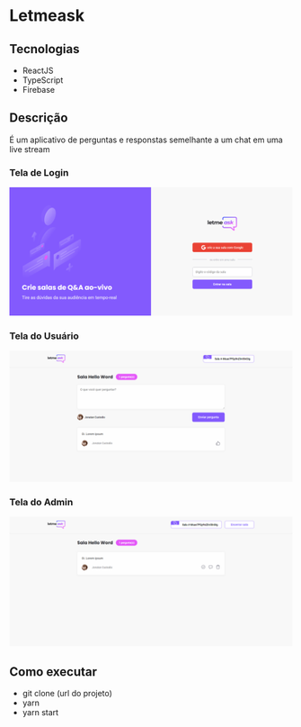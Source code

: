 # Letmeask

## Tecnologias

* ReactJS
* TypeScript
* Firebase

## Descrição

É um aplicativo de perguntas e responstas semelhante a um chat em uma live stream

### Tela de Login
![alt text](https://github.com/jonatan098/nlw6-letmeask/blob/main/docs/LoginScreen.png)

### Tela do Usuário
![alt text](https://github.com/jonatan098/nlw6-letmeask/blob/main/docs/UserScreen.png)

### Tela do Admin
![alt text](https://github.com/jonatan098/nlw6-letmeask/blob/main/docs/AdminScreen.png)

## Como executar
* git clone (url do projeto)
* yarn
* yarn start
